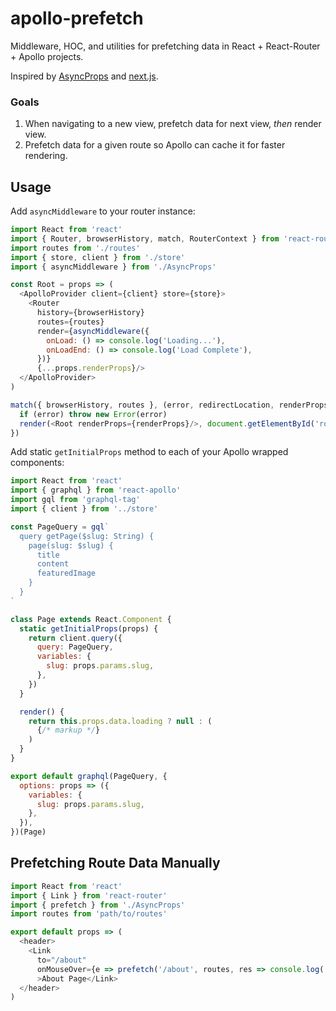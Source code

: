 # apollo-prefetch
Middleware, HOC, and utilities for prefetching data in React + React-Router + Apollo projects. 

Inspired by [AsyncProps](https://github.com/ryanflorence/async-props) and [next.js](https://github.com/zeit/next.js).

### Goals
1. When navigating to a new view, prefetch data for next view, *then* render view.
2. Prefetch data for a given route so Apollo can cache it for faster rendering.

## Usage
Add `asyncMiddleware` to your router instance:
```javascript
import React from 'react'
import { Router, browserHistory, match, RouterContext } from 'react-router'
import routes from './routes'
import { store, client } from './store'
import { asyncMiddleware } from './AsyncProps'

const Root = props => (
  <ApolloProvider client={client} store={store}>
    <Router
      history={browserHistory}
      routes={routes}
      render={asyncMiddleware({
        onLoad: () => console.log('Loading...'),
        onLoadEnd: () => console.log('Load Complete'),
      })}
      {...props.renderProps}/>
  </ApolloProvider>
)

match({ browserHistory, routes }, (error, redirectLocation, renderProps) => {
  if (error) throw new Error(error)
  render(<Root renderProps={renderProps}/>, document.getElementById('root'))
})
```
Add static `getInitialProps` method to each of your Apollo wrapped components:
```javascript
import React from 'react'
import { graphql } from 'react-apollo'
import gql from 'graphql-tag'
import { client } from '../store'

const PageQuery = gql`
  query getPage($slug: String) {
    page(slug: $slug) {
      title
      content
      featuredImage
    }
  }
`

class Page extends React.Component {
  static getInitialProps(props) {
    return client.query({
      query: PageQuery,
      variables: {
        slug: props.params.slug,
      },
    })
  }

  render() {
    return this.props.data.loading ? null : (
      {/* markup */}
    )
  }
}

export default graphql(PageQuery, {
  options: props => ({
    variables: {
      slug: props.params.slug,
    },
  }),
})(Page)
```

## Prefetching Route Data Manually
```javascript
import React from 'react'
import { Link } from 'react-router'
import { prefetch } from './AsyncProps'
import routes from 'path/to/routes'

export default props => (
  <header>
    <Link 
      to="/about"
      onMouseOver={e => prefetch('/about', routes, res => console.log('Loaded'))}
      >About Page</Link>
  </header>
)
